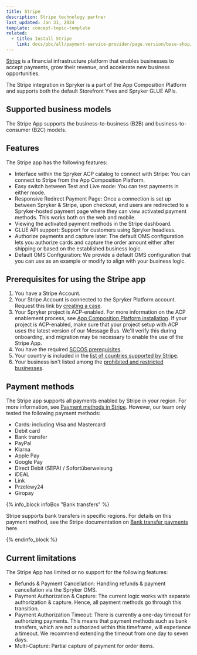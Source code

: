 ```yaml
---
title: Stripe
description: Stripe technology partner
last_updated: Jan 31, 2024
template: concept-topic-template
related:
  - title: Install Stripe
    link: docs/pbc/all/payment-service-provider/page.version/base-shop/third-party-integrations/stripe/install-stripe.html
---
```


[Stripe](https://stripe.com/en-de) is a financial infrastructure platform that enables businesses to accept payments, grow their revenue, and accelerate new business opportunities.

The Stripe integration in Spryker is a part of the App Composition Platform and supports both the default Storefront Yves and Spryker GLUE APIs. 

## Supported business models
The Stripe App supports the business-to-business (B2B) and business-to-consumer (B2C) models.

## Features
The Stripe app has the following features:
- Interface within the Spryker ACP catalog to connect with Stripe: You can connect to Stripe from the App Composition Platform.
- Easy switch between Test and Live mode: You can test payments in either mode.
- Responsive Redirect Payment Page: Once a connection is set up between Spryker & Stripe, upon checkout, end users are redirected to a Spryker-hosted payment page where they can view activated payment methods. This works both on the web and mobile.
- Viewing the activated payment methods in the Stripe dashboard.
- GLUE API support: Support for customers using Spryker headless.
- Authorize payments and capture later: The default OMS configuration lets you authorize cards and capture the order amount either after shipping or based on the established business logic.
- Default OMS Configuration: We provide a default OMS configuration that you can use as an example or modify to align with your business logic.

## Prerequisites for using the Stripe app

1. You have a Stripe Account.
2. Your Stripe Account is connected to the Spryker Platform account. Request this link by [creating a case](https://support.spryker.com/s/).
3. Your Spryker project is ACP-enabled. For more information on the ACP enablement process, see [App Composition Platform installation](/docs/acp/user/app-composition-platform-installation.html). If your project is ACP-enabled, make sure that your project setup with ACP uses the latest version of our Message Bus. We'll verify this during onboarding, and migration may be necessary to enable the use of the Stripe App. 
4. You have the required [SCCOS prerequisites](/docs/pbc/all/payment-service-provider/{{page.version}}/base-shop/third-party-integrations/stripe/install-stripe.html). 
5. Your country is included in the [list of countries supported by Stripe](https://stripe.com/global).
6. Your business isn't listed among the [prohibited and restricted businesses](https://stripe.com/legal/restricted-businesses).

## Payment methods
The Stripe app supports all payments enabled by Stripe in your region. For more information, see [Payment methods in Stripe](https://stripe.com/docs/payments/payment-methods/overview). 
However, our team only tested the following payment methods:
- Cards: including Visa and Mastercard
- Debit card
- Bank transfer
- PayPal
- Klarna
- Apple Pay
- Google Pay
- Direct Debit (SEPA) / Sofortüberweisung
- iDEAL
- Link
- Przelewy24
- Giropay

{% info_block infoBox "Bank transfers" %}

Stripe supports bank transfers in specific regions. For details on this payment method, see the Stripe documentation on [Bank transfer payments](https://stripe.com/docs/payments/bank-transfers) here.

{% endinfo_block %}


## Current limitations

The Stripe App has limited or no support for the following features:
- Refunds & Payment Cancellation: Handling refunds & payment cancellation via the Spryker OMS.
- Payment Authorization & Capture: The current logic works with separate authorization & capture. Hence, all payment methods go through this transition.
- Payment Authorization Timeout: There is currently a one-day timeout for authorizing payments. This means that payment methods such as bank transfers, which are not authorized within this timeframe, will experience a timeout. We recommend extending the timeout from one day to seven days. 
- Multi-Capture: Partial capture of payment for order items.
